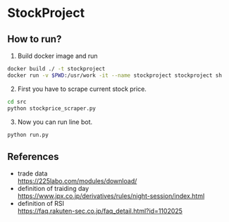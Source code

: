 # StockProject

## How to run?

1. Build docker image and run
```bash
docker build ./ -t stockproject 
docker run -v $PWD:/usr/work -it --name stockproject stockproject sh
```


2. First you have to scrape current stock price.  
```bash
cd src
python stockprice_scraper.py
```


3. Now you can run line bot.  
```bash
python run.py
```


## References

- trade data  
https://225labo.com/modules/download/
- definition of traiding day  
https://www.jpx.co.jp/derivatives/rules/night-session/index.html
- definition of RSI  
https://faq.rakuten-sec.co.jp/faq_detail.html?id=1102025


